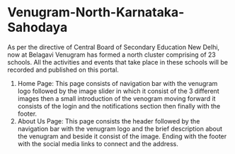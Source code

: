 # Venugram-North-Karnataka-Sahodaya

As per the directive of Central Board of Secondary Education New Delhi, now at Belagavi Venugram has formed a north cluster comprising of 23 schools. All the activities and events that take place in these schools will be recorded and published on this portal.
1) Home Page: This page consists of navigation bar with the venugram logo followed by the image slider in which it consist of the 3 different images then a small introduction of the venogram moving forward it consists of the login and the notifications section then finally with the footer.
2) About Us Page: This page consists the header followed by the navigation bar with the venugram logo and the brief description about the venugram and beside it consist of the image. Ending with the footer with the social media links to connect and the address.

